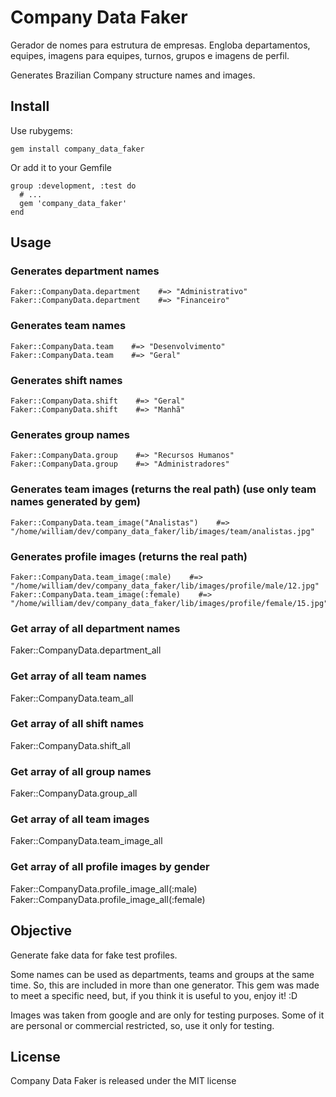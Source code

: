 # Company Data Faker

Gerador de nomes para estrutura de empresas. Engloba departamentos, equipes, imagens para equipes, turnos, grupos e imagens de perfil.

Generates Brazilian Company structure names and images.

## Install

Use rubygems:

    gem install company_data_faker
  
Or add it to your Gemfile

    group :development, :test do
      # ...
      gem 'company_data_faker'
    end

## Usage

### Generates department names

    Faker::CompanyData.department    #=> "Administrativo"
    Faker::CompanyData.department    #=> "Financeiro"

### Generates team names

    Faker::CompanyData.team    #=> "Desenvolvimento"
    Faker::CompanyData.team    #=> "Geral"

### Generates shift names

    Faker::CompanyData.shift    #=> "Geral"
    Faker::CompanyData.shift    #=> "Manhã"

### Generates group names

    Faker::CompanyData.group    #=> "Recursos Humanos"
    Faker::CompanyData.group    #=> "Administradores"

### Generates team images (returns the real path) (use only team names generated by gem)

    Faker::CompanyData.team_image("Analistas")    #=> "/home/william/dev/company_data_faker/lib/images/team/analistas.jpg"

### Generates profile images (returns the real path)

    Faker::CompanyData.team_image(:male)    #=> "/home/william/dev/company_data_faker/lib/images/profile/male/12.jpg"
    Faker::CompanyData.team_image(:female)    #=> "/home/william/dev/company_data_faker/lib/images/profile/female/15.jpg"

### Get array of all department names

   Faker::CompanyData.department_all

### Get array of all team names

   Faker::CompanyData.team_all

### Get array of all shift names

   Faker::CompanyData.shift_all

### Get array of all group names

   Faker::CompanyData.group_all

### Get array of all team images

   Faker::CompanyData.team_image_all

### Get array of all profile images by gender

   Faker::CompanyData.profile_image_all(:male)
   Faker::CompanyData.profile_image_all(:female)

## Objective

  Generate fake data for fake test profiles.

  Some names can be used as departments, teams and groups at the same time. So, this are included in more than one generator.
  This gem was made to meet a specific need, but, if you think it is useful to you, enjoy it! :D

  Images was taken from google and are only for testing purposes. Some of it are personal or commercial restricted, so, use it only for testing.

## License

Company Data Faker is released under the MIT license